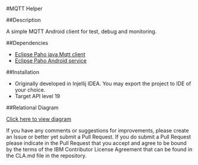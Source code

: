 #MQTT Helper

##Description

A simple MQTT Android client for test, debug and monitoring.

##Dependencies

- [Eclipse Paho java Mqtt client](http://www.eclipse.org/paho/clients/java/)
- [Eclipse Paho Android service](http://www.eclipse.org/paho/clients/android/)

##Installation

 - Originally developed in Injellij IDEA. You may export the project to IDE of your choice.
 - Target API level 19

##Relational Diagram

[Click here to view diagram](http://www.slideshare.net/AllanMarube/mqtthelperdiagram)

If you have any comments or suggestions for improvements, please create an Issue or better yet submit a Pull Request. If you do submit a Pull Request please indicate in the Pull Request that you accept and agree to be bound by the terms of the IBM Contributor License Agreement that can be found in the CLA.md file in the repository.
